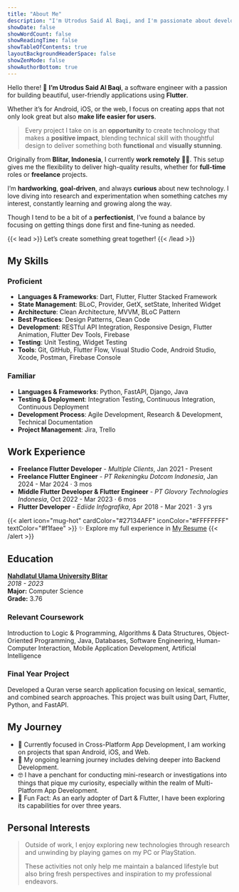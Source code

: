 ```yaml
---
title: "About Me"
description: "I'm Utrodus Said Al Baqi, and I'm passionate about developing multi-platform applications for Android, iOS, Web, and the Desktop. As a perpetual learner, I thrive on staying ahead with the latest advancements in Flutter and related technologies."
showDate: false
showWordCount: false
showReadingTime: false
showTableOfContents: true
layoutBackgroundHeaderSpace: false
showZenMode: false
showAuthorBottom: true 
---
```





Hello there! 👋 **I’m Utrodus Said Al Baqi**, a software engineer with a passion for building beautiful, user-friendly applications using **Flutter**. 

Whether it’s for Android, iOS, or the web, I focus on creating apps that not only look great but also **make life easier for users**.

> Every project I take on is an **opportunity** to create technology that makes a **positive impact**, blending technical skill with thoughtful design to deliver something both **functional** and **visually stunning**.

Originally from **Blitar, Indonesia**, I currently **work remotely** 👨‍💻. This setup gives me the flexibility to deliver high-quality results, whether for **full-time** roles or **freelance** projects.

I’m **hardworking**, **goal-driven**, and always **curious** about new technology. I love diving into research and experimentation when something catches my interest, constantly learning and growing along the way.

Though I tend to be a bit of a **perfectionist**, I’ve found a balance by focusing on getting things done first and fine-tuning as needed.

{{< lead >}}
Let’s create something great together!
{{< /lead >}}

## My Skills

### Proficient
- **Languages & Frameworks**: Dart, Flutter, Flutter Stacked Framework
- **State Management**: BLoC, Provider, GetX, setState, Inherited Widget
- **Architecture**: Clean Architecture, MVVM, BLoC Pattern
- **Best Practices**: Design Patterns, Clean Code
- **Development**: RESTful API Integration, Responsive Design, Flutter Animation, Flutter Dev Tools, Firebase
- **Testing**: Unit Testing, Widget Testing
- **Tools**: Git, GitHub, Flutter Flow, Visual Studio Code, Android Studio, Xcode, Postman, Firebase Console

### Familiar
- **Languages & Frameworks**: Python, FastAPI, Django, Java
- **Testing & Deployment**: Integration Testing, Continuous Integration, Continuous Deployment
- **Development Process**: Agile Development, Research & Development, Technical Documentation
- **Project Management**: Jira, Trello




## Work Experience

-  **Freelance Flutter Developer** - *Multiple Clients*, Jan 2021 - Present
-  **Freelance Flutter Engineer** - *PT Rekeningku Dotcom Indonesia*, Jan 2024 - Mar 2024 · 3 mos
-  **Middle Flutter Developer & Flutter Engineer** - *PT Glovory Technologies Indonesia*, Oct 2022 - Mar 2023 · 6 mos 
-  **Flutter Developer** - *Ediide Infografika*, Apr 2018 - Mar 2021 · 3 yrs

{{< alert icon="mug-hot" cardColor="#27134AFF" iconColor="#FFFFFFFF" textColor="#f1faee" >}}
✨ Explore my full experience in [My Resume](https://drive.google.com/file/d/16b0HRFwY3Y7WTN1iESdvgO_IM4gZLNZm/view)
{{< /alert >}}


## Education

**[Nahdlatul Ulama University Blitar](https://unublitar.ac.id/)**  
*2018 - 2023*  
**Major:** Computer Science  
**Grade:** 3.76

### Relevant Coursework
Introduction to Logic & Programming, Algorithms & Data Structures, Object-Oriented Programming, Java, Databases, Software Engineering, Human-Computer Interaction, Mobile Application Development, Artificial Intelligence

### Final Year Project
Developed a Quran verse search application focusing on lexical, semantic, and combined search approaches. This project was built using Dart, Flutter, Python, and FastAPI.


  
## My Journey

- 🔭 Currently focused in Cross-Platform App Development, I am working on projects that span Android, iOS, and Web.  
- 🌱 My ongoing learning journey includes delving deeper into Backend Development. 
- 🤓 I have a penchant for conducting mini-research or investigations into things that pique my curiosity, especially within the realm of Multi-Platform App Development.  
- 🗿 Fun Fact: As an early adopter of Dart & Flutter, I have been exploring its capabilities for over three years.


## Personal Interests

> Outside of work, I enjoy exploring new technologies through research and unwinding by playing games on my PC or PlayStation. 
> 
> These activities not only help me maintain a balanced lifestyle but also bring fresh perspectives and inspiration to my professional endeavors.



